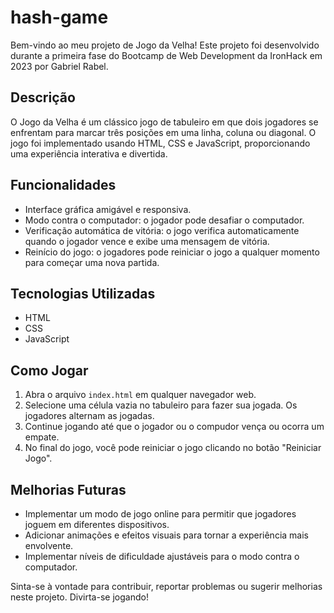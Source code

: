 # hash-game

Bem-vindo ao meu projeto de Jogo da Velha! Este projeto foi desenvolvido durante a primeira fase do Bootcamp de Web Development da IronHack em 2023 por Gabriel Rabel.

## Descrição

O Jogo da Velha é um clássico jogo de tabuleiro em que dois jogadores se enfrentam para marcar três posições em uma linha, coluna ou diagonal. O jogo foi implementado usando HTML, CSS e JavaScript, proporcionando uma experiência interativa e divertida.

## Funcionalidades

- Interface gráfica amigável e responsiva.
- Modo contra o computador: o jogador pode desafiar o computador.
- Verificação automática de vitória: o jogo verifica automaticamente quando o jogador vence e exibe uma mensagem de vitória.
- Reinício do jogo: o jogadores pode reiniciar o jogo a qualquer momento para começar uma nova partida.

## Tecnologias Utilizadas

- HTML
- CSS
- JavaScript

## Como Jogar

1. Abra o arquivo `index.html` em qualquer navegador web.
2. Selecione uma célula vazia no tabuleiro para fazer sua jogada. Os jogadores alternam as jogadas.
3. Continue jogando até que o jogador ou o compudor vença ou ocorra um empate.
4. No final do jogo, você pode reiniciar o jogo clicando no botão "Reiniciar Jogo".



## Melhorias Futuras

- Implementar um modo de jogo online para permitir que jogadores joguem em diferentes dispositivos.
- Adicionar animações e efeitos visuais para tornar a experiência mais envolvente.
- Implementar níveis de dificuldade ajustáveis para o modo contra o computador.

Sinta-se à vontade para contribuir, reportar problemas ou sugerir melhorias neste projeto. Divirta-se jogando!